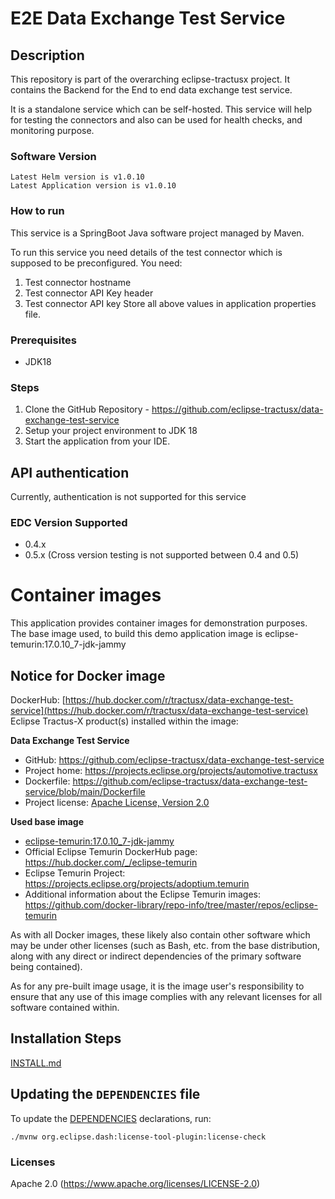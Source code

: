 # E2E Data Exchange Test Service


## Description

This repository is part of the overarching eclipse-tractusx project. It contains the Backend for the End to end data exchange test service.

It is a standalone service which can be self-hosted.
This service will help for testing the connectors and also can be used for health checks, and monitoring purpose.

### Software Version
```shell
Latest Helm version is v1.0.10
Latest Application version is v1.0.10
```
### How to run

This service is a SpringBoot Java software project managed by Maven.

To run this service you need details of the test connector which is supposed to be preconfigured.
You need:
1. Test connector hostname
2. Test connector API Key header
3. Test connector API key
Store all above values in application properties file.

### Prerequisites
- JDK18

### Steps
1. Clone the GitHub Repository - https://github.com/eclipse-tractusx/data-exchange-test-service
2. Setup your project environment to JDK 18
3. Start the application from your IDE.

## API authentication
Currently, authentication is not supported for this service

### EDC Version Supported
- 0.4.x
- 0.5.x (Cross version testing is not supported between 0.4 and 0.5)

# Container images

This application provides container images for demonstration purposes. The base image used, to build this demo application image is eclipse-temurin:17.0.10_7-jdk-jammy

## Notice for Docker image

DockerHub: [https://hub.docker.com/r/tractusx/data-exchange-test-service](https://hub.docker.com/r/tractusx/data-exchange-test-service)  <br />
Eclipse Tractus-X product(s) installed within the image:

__Data Exchange Test Service__

- GitHub: https://github.com/eclipse-tractusx/data-exchange-test-service
- Project home: https://projects.eclipse.org/projects/automotive.tractusx
- Dockerfile: https://github.com/eclipse-tractusx/data-exchange-test-service/blob/main/Dockerfile
- Project license: [Apache License, Version 2.0](https://github.com/eclipse-tractusx/data-exchange-test-service/blob/main/LICENSE)

**Used base image**

- [eclipse-temurin:17.0.10_7-jdk-jammy](https://github.com/adoptium/containers)
- Official Eclipse Temurin DockerHub page: https://hub.docker.com/_/eclipse-temurin
- Eclipse Temurin Project: https://projects.eclipse.org/projects/adoptium.temurin
- Additional information about the Eclipse Temurin images: https://github.com/docker-library/repo-info/tree/master/repos/eclipse-temurin

As with all Docker images, these likely also contain other software which may be under other licenses 
(such as Bash, etc. from the base distribution, along with any direct or indirect dependencies of the primary software being contained).

As for any pre-built image usage, it is the image user's responsibility to ensure that any use of this image complies with any relevant licenses for all software contained within.

## Installation Steps

[INSTALL.md](INSTALL.md)

## Updating the `DEPENDENCIES` file

To update the [DEPENDENCIES](./DEPENDENCIES) declarations, run:

```shell
./mvnw org.eclipse.dash:license-tool-plugin:license-check 
```


### Licenses
Apache 2.0 (https://www.apache.org/licenses/LICENSE-2.0)
